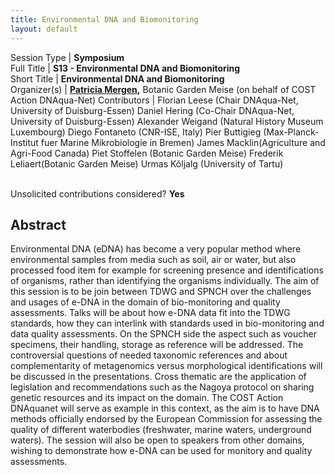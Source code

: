```yaml
---
title: Environmental DNA and Biomonitoring
layout: default
---
```


Session Type | **Symposium**  
Full Title   | **S13 - Environmental DNA and Biomonitoring**  
Short Title  | **Environmental DNA and Biomonitoring**  
Organizer(s) | **[Patricia Mergen](mailto:Patricia.Mergen@plantentuinmeise.be),** Botanic Garden Meise (on behalf of COST Action DNAqua-Net)
Contributors |  Florian Leese (Chair DNAqua-Net, University of Duisburg-Essen) Daniel Hering (Co-Chair DNAqua-Net, University of Duisburg-Essen) Alexander Weigand (Natural History Museum Luxembourg) Diego Fontaneto (CNR-ISE, Italy) Pier Buttigieg (Max-Planck-Institut fuer Marine Mikrobiologie in Bremen) James Macklin(Agriculture and Agri-Food Canada) Piet Stoffelen (Botanic Garden Meise) Frederik Leliaert(Botanic Garden Meise) Urmas Kõljalg (University of Tartu)


<p><br />Unsolicited contributions considered? <strong>Yes</strong></p>

<!--
**How many 80-minute sessions are you requesting?** 1
**Technical Requirements:** 
-->


## Abstract  

Environmental DNA (eDNA) has become a very popular method where environmental samples from media such as soil, air or water, but also processed food item for example for screening presence and identifications of organisms, rather than identifying the organisms individually. The aim of this session is to be join between TDWG and SPNCH over the challenges and usages of e-DNA in the domain of bio-monitoring and quality assessments. Talks will be about how e-DNA data fit into the TDWG standards, how they can interlink with standards used in bio-monitoring and data quality assessments. On the SPNCH side the aspect such as voucher specimens, their handling, storage as reference will be addressed. The controversial questions of needed taxonomic references and about complementarity of metagenomics versus morphological identifications will be discussed in the presentations. Cross thematic are the application of legislation and recommendations such as the Nagoya protocol on sharing genetic resources and its impact on the domain. The COST Action DNAquanet will serve as example in this context, as the aim is to have DNA methods officially endorsed by the European Commission for assessing the quality of different waterbodies (freshwater, marine waters, underground waters). The session will also be open to speakers from other domains, wishing to demonstrate how e-DNA can be used for monitory and quality assessments.

